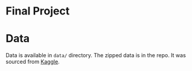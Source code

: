 # Final Project

# Data

Data is available in `data/` directory. The zipped data is in the repo. It was sourced from [Kaggle](https://www.kaggle.com/datasets/arashnic/fitbit?resource=download).
